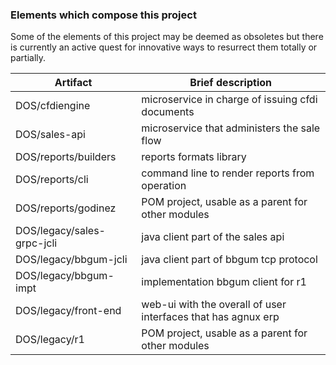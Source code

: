 ### Elements which compose this project

Some of the elements of this project may be deemed as obsoletes but there is currently an active quest for innovative ways to resurrect them totally or partially.

| Artifact | Brief description |
| ------ | ------ |
| DOS/cfdiengine | microservice in charge of issuing cfdi documents |
| DOS/sales-api | microservice that administers the sale flow |
| DOS/reports/builders | reports formats library |
| DOS/reports/cli | command line to render reports from operation |
| DOS/reports/godinez | POM project, usable as a parent for other modules |
| DOS/legacy/sales-grpc-jcli | java client part of the sales api |
| DOS/legacy/bbgum-jcli | java client part of bbgum tcp protocol |
| DOS/legacy/bbgum-impt | implementation bbgum client for r1 | 
| DOS/legacy/front-end | web-ui with the overall of user interfaces that has agnux erp |
| DOS/legacy/r1           | POM project, usable as a parent for other modules |
